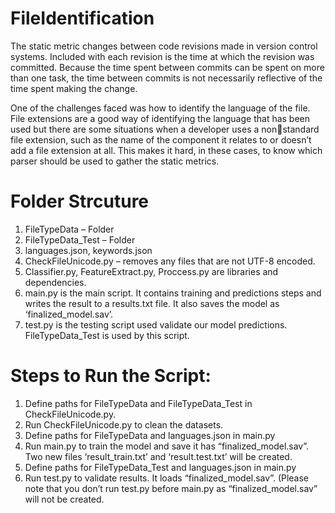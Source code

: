 # FileIdentification
The static metric changes between code revisions made in version control 
systems. Included with each revision is the time at which the revision was committed. Because the time 
spent between commits can be spent on more than one task, the time between commits is not necessarily 
reflective of the time spent making the change.

One of the challenges faced was how to identify the language of the file. File extensions are a good way of 
identifying the language that has been used but there are some situations when a developer uses a nonstandard file extension, such as the name of the component it relates to or doesn’t add a file extension at all. This makes it hard, in these cases, to know which parser should be used to gather the static metrics.

# Folder Strcuture
1. FileTypeData – Folder 
2. FileTypeData_Test – Folder
3. languages.json, keywords.json
4. CheckFileUnicode.py – removes any files that are not UTF-8 encoded.
5. Classifier.py, FeatureExtract.py, Proccess.py are libraries and dependencies.
6. main.py is the main script. It contains training and predictions steps and writes the result to a 
results.txt file. It also saves the model as ‘finalized_model.sav’.
7. test.py is the testing script used validate our model predictions. FileTypeData_Test is used by 
this script.

# Steps to Run the Script:
1. Define paths for FileTypeData and FileTypeData_Test in CheckFileUnicode.py.
2. Run CheckFileUnicode.py to clean the datasets.
3. Define paths for FileTypeData and languages.json in main.py
4. Run main.py to train the model and save it has “finalized_model.sav”. Two new files 
‘result_train.txt’ and ‘result.test.txt’ will be created.
5. Define paths for FileTypeData_Test and languages.json in main.py
6. Run test.py to validate results. It loads “finalized_model.sav”. (Please note that you don’t run 
test.py before main.py as “finalized_model.sav” will not be created.
